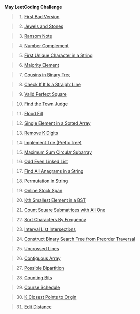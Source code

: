 **May LeetCoding Challenge**
>1. [First Bad Version](./Day_1_First_Bad_Version)

>2. [Jewels and Stones](./Day_2_Jewels_and_Stones)

>3. [Ransom Note](./Day_3_Ransom_Note)

>4. [Number Complement](./Day_4_Number_Complement)

>5. [First Unique Character in a String](./Day_5_First_Unique_Character_in_a_String)

>6. [Majority Element](./Day_6_Majority_Element)

>7. [Cousins in Binary Tree](./Day_7_Cousins_in_Binary_Tree)

>8. [Check If It Is a Straight Line](./Day_8_Check_If_It_Is_a_Straight_Line)

>9. [Valid Perfect Square](./Day_9_Valid_Perfect_Square)

>10. [Find the Town Judge](./Day_10_Find_the_Town_Judge)

>11. [Flood Fill](./Day_11_Flood_Fill)

>12. [Single Element in a Sorted Array](./Day_12_Single_Element_in_a_Sorted_Array)

>13. [Remove K Digits](./Day_13_Remove_K_Digits)

>14. [Implement Trie (Prefix Tree)](./Day_14_Implement_Trie_(Prefix_Tree))

>15. [Maximum Sum Circular Subarray](./Day_15_Maximum_Sum_Circular_Subarray)

>16. [Odd Even Linked List](./Day_16_Odd_Even_Linked_List)

>17. [Find All Anagrams in a String](./Day_17_Find_All_Anagrams_in_a_String)

>18. [Permutation in String](./Day_18_Permutation_in_String)

>19. [Online Stock Span](./Day_19_Online_Stock_Span)

>20. [Kth Smallest Element in a BST](./Day_20_Kth_Smallest_Element_in_a_BST)

>21. [Count Square Submatrices with All One](./Day_21_Count_Square_Submatrices_with_All_Ones)

>22. [Sort Characters By Frequency](./Day_22_Sort_Characters_By_Frequency)

>23. [Interval List Intersections](./Day_23_Interval_List_Intersections)

>24. [Construct Binary Search Tree from Preorder Traversal](./Day_24_Construct_Binary_Search_Tree_from_Preorder_Traversal)

>25. [Uncrossed Lines](./Day_25_Uncrossed_Lines)

>26. [Contiguous Array](./Day_26_Contiguous_Array)

>27. [Possible Bipartition](./Day_27_Possible_Bipartition)

>28. [Counting Bits](./Day_28_Counting_Bits)

>29. [Course Schedule](./Day_29_Course_Schedule)

>30. [K Closest Points to Origin](./Day_30_K_Closest_Points_to_Origin)

>31. [Edit Distance](./Day_31_Edit_Distance)
